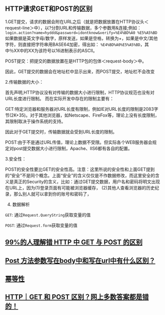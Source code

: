 ## **HTTP请求GET和POST的区别**



1.GET提交，请求的数据会附在URL之后（就是把数据放置在HTTP协议头＜request-line＞中），以?分割URL和传输数据，多个参数用&连接;例如：`login.action?name=hyddd&password=idontknow&verify=%E4%BD%A0 %E5%A5%BD`如果数据是英文字母/数字，原样发送，如果是空格，转换为+，如果是中文/其他字符，则直接把字符串用BASE64加密，得出如： `%E4%BD%A0%E5%A5%BD`，其中％XX中的XX为该符号以16进制表示的ASCII。

 POST提交：把提交的数据放置在是HTTP包的包体＜request-body＞中。

 因此，GET提交的数据会在地址栏中显示出来，而POST提交，地址栏不会改变

2.传输数据的大小：

  首先声明,HTTP协议没有对传输的数据大小进行限制，HTTP协议规范也没有对URL长度进行限制。 而在实际开发中存在的限制主要有：

  GET:特定浏览器和服务器对URL长度有限制，例如IE对URL长度的限制是2083字节(2K+35)。对于其他浏览器，如Netscape、FireFox等，理论上没有长度限制，其限制取决于操作系统的支持。

  因此对于GET提交时，传输数据就会受到URL长度的限制。

  POST:由于不是通过URL传值，理论上数据不受限。但实际各个WEB服务器会规定对post提交数据大小进行限制，Apache、IIS6都有各自的配置。

3.安全性：

  POST的安全性要比GET的安全性高。注意：这里所说的安全性和上面GET提到的“安全”不是同个概念。上面“安全”的含义仅仅是不作数据修改，而这里安全的含义是真正的Security的含义，比如：通过GET提交数据，用户名和密码将明文出现在URL上，因为(1)登录页面有可能被浏览器缓存， (2)其他人查看浏览器的历史纪录，那么别人就可以拿到你的账号和密码了，

4. 数据解析

`GET`: 通过`Request.QueryString`获取变量的值

`POST`: 通过`Request.form`获取变量的值

## [99%的人理解错 HTTP 中 GET 与 POST 的区别](https://www.oschina.net/news/77354/http-get-post-different)

## [Post 方法参数写在body中和写在url中有什么区别？](https://www.zhihu.com/question/64312188)

## [幂等性](https://www.cnblogs.com/weidagang2046/archive/2011/06/04/idempotence.html)

## [HTTP｜GET 和 POST 区别？网上多数答案都是错的！](https://www.jianshu.com/p/fd67b576365d)